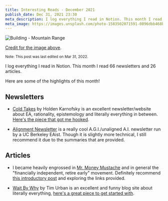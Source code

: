 ```yaml
---
title: Interesting Reads - December 2021
publish_date: Dec 31, 2021 23:30
meta_description: I log everything I read in Notion. This month I read 66 newsletters and 26 articles. Here are some of the highlights of this month!
meta_image: https://images.unsplash.com/photo-1583502071591-0896dbb468b0?ixlib=rb-1.2.1&ixid=MnwxMjA3fDB8MHxwaG90by1wYWdlfHx8fGVufDB8fHx8&auto=format&fit=crop&w=824&q=80
---
```


![Building - Mountain Range](https://images.unsplash.com/photo-1583502071591-0896dbb468b0?ixlib=rb-1.2.1&ixid=MnwxMjA3fDB8MHxwaG90by1wYWdlfHx8fGVufDB8fHx8&auto=format&fit=crop&w=824&q=80)

[Credit for the image above](https://unsplash.com/photos/ZUBqCNhtMTQ).

<small>Note: This post was last edited on Mar 31, 2022.</small>

I log everything I read in Notion. This month I read 66 newsletters and 26 articles.

Here are some of the highlights of this month!

## Newsletters

- [Cold Takes](https://www.cold-takes.com/) by Holden Karnofsky is an excellent newsletter/website about EA, rationality, epistemology and literally everything in between. [Here's the piece that got me hooked](https://www.cold-takes.com/bet-with-zvi-about-omicron/).

- [Alignment Newsletter](https://rohinshah.com/alignment-newsletter/) is a really cool A.G.I./unaligned A.I. newsletter run by a UC Berkeley EAist. Though it is slightly more technical, I still recommend it due to the summaries that are provided.

## Articles

- I became heavily engrossed in [Mr. Money Mustache](https://www.mrmoneymustache.com/) and in general the "financially independent, retire early" movement. Definitely recommend [this introductory post](https://www.mrmoneymustache.com/2013/02/22/getting-rich-from-zero-to-hero-in-one-blog-post/) and exploring the links provided.

- [Wait By Why](https://waitbutwhy.com) by Tim Urban is an excellent and funny blog site about literally everything, [here's a great piece to get started with](https://waitbutwhy.com/2013/12/11-awkward-things-about-email.html).
